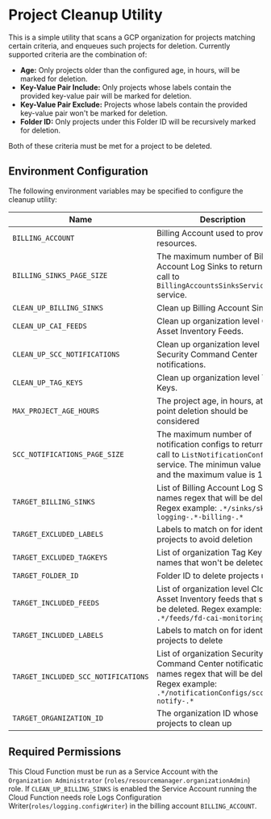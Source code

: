 # Project Cleanup Utility

This is a simple utility that scans a GCP organization for projects matching certain criteria, and enqueues such projects for deletion. Currently supported criteria are the combination of:

- **Age:** Only projects older than the configured age, in hours, will be marked for deletion.
- **Key-Value Pair Include:** Only projects whose labels contain the provided key-value pair will be marked for deletion.
- **Key-Value Pair Exclude:** Projects whose labels contain the provided key-value pair won't be marked for deletion.
- **Folder ID:** Only projects under this Folder ID will be recursively marked for deletion.

Both of these criteria must be met for a project to be deleted.

## Environment Configuration

The following environment variables may be specified to configure the cleanup utility:

| Name | Description | Type | Default | Required |
|------|-------------|:----:|:-----:|:-----:|
| `BILLING_ACCOUNT` | Billing Account used to provision resources. | `string` | n/a | no |
| `BILLING_SINKS_PAGE_SIZE ` | The maximum number of Billing Account Log Sinks to return in the call to `BillingAccountsSinksService.List` service. | `number` | n/a | yes |
| `CLEAN_UP_BILLING_SINKS` | Clean up Billing Account Sinks. | `bool` | n/a | yes |
| `CLEAN_UP_CAI_FEEDS`| Clean up organization level Cloud Asset Inventory Feeds. | `bool` | n/a | yes |
| `CLEAN_UP_SCC_NOTIFICATIONS` | Clean up organization level Security Command Center notifications. | `bool` | n/a | yes |
| `CLEAN_UP_TAG_KEYS` | Clean up organization level Tag Keys. | `bool` | n/a | yes |
| `MAX_PROJECT_AGE_HOURS` | The project age, in hours, at which point deletion should be considered | integer | n/a | yes |
| `SCC_NOTIFICATIONS_PAGE_SIZE` | The maximum number of notification configs to return in the call to `ListNotificationConfigs` service. The minimun value is 1 and the maximum value is 1000. | `number` | n/a | yes |
| `TARGET_BILLING_SINKS` | List of Billing Account Log Sinks names regex that will be deleted. Regex example: `.*/sinks/sk-c-logging-.*-billing-.*` | `list(string)` | n/a | no |
| `TARGET_EXCLUDED_LABELS` | Labels to match on for identifying projects to avoid deletion | string | n/a | no |
| `TARGET_EXCLUDED_TAGKEYS` | List of organization Tag Key short names that won't be deleted. | `list(string)` | n/a | no |
| `TARGET_FOLDER_ID` | Folder ID to delete projects under | string | n/a | yes |
| `TARGET_INCLUDED_FEEDS` | List of organization level Cloud Asset Inventory feeds that should be deleted. Regex example: `.*/feeds/fd-cai-monitoring-.*` | `list(string)` | n/a | no |
| `TARGET_INCLUDED_LABELS` | Labels to match on for identifying projects to delete | string | n/a | no |
| `TARGET_INCLUDED_SCC_NOTIFICATIONS` | List of organization Security Command Center notifications names regex that will be deleted. Regex example: `.*/notificationConfigs/scc-notify-.*` | `list(string)` | n/a | no |
| `TARGET_ORGANIZATION_ID` | The organization ID whose projects to clean up | `string` | n/a | yes |

## Required Permissions

This Cloud Function must be run as a Service Account with the `Organization Administrator` (`roles/resourcemanager.organizationAdmin`) role.
If `CLEAN_UP_BILLING_SINKS` is enabled the Service Account running the Cloud Function needs role Logs Configuration Writer(`roles/logging.configWriter`) in the billing account `BILLING_ACCOUNT`.

